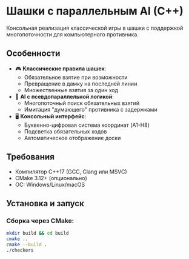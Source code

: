 # Шашки с параллельным AI (C++)

Консольная реализация классической игры в шашки с поддержкой многопоточности для компьютерного противника.

## Особенности

- 🎮 **Классические правила шашек**:
  - Обязательное взятие при возможности
  - Превращение в дамку на последней линии
  - Множественные взятия за один ход
- 🤖 **AI с псевдопараллельной логикой**:
  - Многопоточный поиск обязательных взятий
  - Имитация "думающего" противника с задержками
- 🖥️ **Консольный интерфейс**:
  - Буквенно-цифровая система координат (A1-H8)
  - Подсветка обязательных ходов
  - Автоматическое отображение доски

## Требования

- Компилятор C++17 (GCC, Clang или MSVC)
- CMake 3.12+ (опционально)
- ОС: Windows/Linux/macOS

## Установка и запуск

### Сборка через CMake:
```bash
mkdir build && cd build
cmake ..
cmake --build .
./checkers
